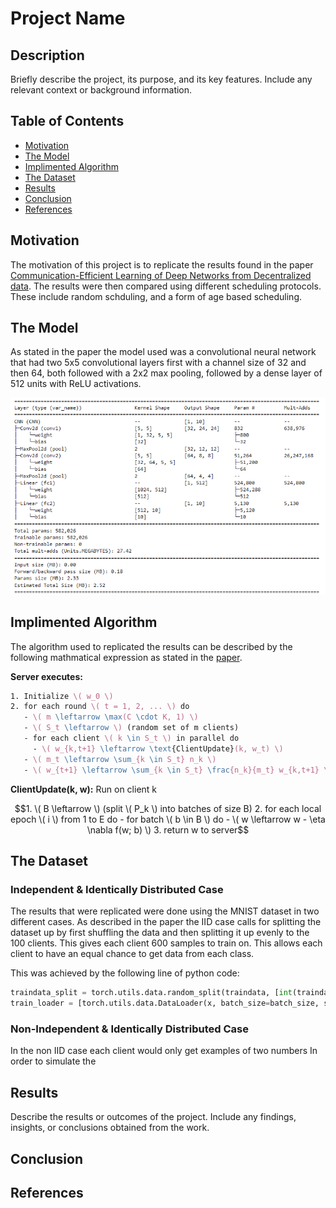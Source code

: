 # Project Name

## Description

Briefly describe the project, its purpose, and its key features. Include any relevant context or background information.

## Table of Contents

- [Motivation](#motivation)
- [The Model](#model)
- [Implimented Algorithm](#algorithm)
- [The Dataset](#dataset)
- [Results](#results)
- [Conclusion](#conclusion)
- [References](#references)

## Motivation

The motivation of this project is to replicate the results found in the paper [Communication-Efficient Learning of Deep Networks from Decentralized data](https://arxiv.org/abs/1602.05629). The results were then compared using different scheduling
protocols. These include random schduling, and a form of age based scheduling.

## The Model

As stated in the paper the model used was a convolutional neural network that had two 5x5 convolutional layers first with a channel size of 32 and then 64, both followed with a 2x2 max pooling, followed by a dense layer of 512 units with ReLU activations. 
  
  ![Model Structure](images/CNNStructure.png)

## Implimented Algorithm
The algorithm used to replicated the results can be described by the following mathmatical expression as stated in the [paper](https://arxiv.org/abs/1602.05629).

**Server executes:**
```latex
1. Initialize \( w_0 \)
2. for each round \( t = 1, 2, ... \) do
   - \( m \leftarrow \max(C \cdot K, 1) \)
   - \( S_t \leftarrow \) (random set of m clients)
   - for each client \( k \in S_t \) in parallel do
     - \( w_{k,t+1} \leftarrow \text{ClientUpdate}(k, w_t) \)
   - \( m_t \leftarrow \sum_{k \in S_t} n_k \)
   - \( w_{t+1} \leftarrow \sum_{k \in S_t} \frac{n_k}{m_t} w_{k,t+1} \)
```
**ClientUpdate(k, w):** Run on client k
```math
1. \( B \leftarrow \) (split \( P_k \) into batches of size B)
2. for each local epoch \( i \) from 1 to E do
   - for batch \( b \in B \) do
     - \( w \leftarrow w - \eta \nabla f(w; b) \)
3. return w to server
```
## The Dataset

### Independent & Identically Distributed Case

The results that were replicated were done using the MNIST dataset in two different cases. As described in the paper the IID case calls for splitting the dataset up by first shuffling the data and then splitting it up evenly to the 100
clients. This gives each client 600 samples to train on. This allows each client to have an equal chance to get data from each class.

This was achieved by the following line of python code:

```python
traindata_split = torch.utils.data.random_split(traindata, [int(traindata.data.shape[0] / num_clients) for _ in range(num_clients)])
train_loader = [torch.utils.data.DataLoader(x, batch_size=batch_size, shuffle=True) for x in traindata_split]
```
### Non-Independent & Identically Distributed Case

In the non IID case each client would only get examples of two numbers
In order to simulate the 
## Results

Describe the results or outcomes of the project. Include any findings, insights, or conclusions obtained from the work.

## Conclusion

## References
